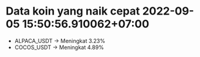 # Data koin yang naik cepat 2022-09-05 15:50:56.910062+07:00

* ALPACA_USDT -> Meningkat 3.23%
* COCOS_USDT -> Meningkat 4.89%
